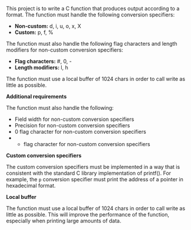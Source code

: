 This project is to write a C function that produces output according to a format. The function must handle the following conversion specifiers:

* **Non-custom:** d, i, u, o, x, X
* **Custom:** p, f, %

The function must also handle the following flag characters and length modifiers for non-custom conversion specifiers:

* **Flag characters:** #, 0, -
* **Length modifiers:** l, h

The function must use a local buffer of 1024 chars in order to call write as little as possible.

**Additional requirements**

The function must also handle the following:

* Field width for non-custom conversion specifiers
* Precision for non-custom conversion specifiers
* 0 flag character for non-custom conversion specifiers
* - flag character for non-custom conversion specifiers

**Custom conversion specifiers**

The custom conversion specifiers must be implemented in a way that is consistent with the standard C library implementation of printf(). For example, the `p` conversion specifier must print the address of a pointer in hexadecimal format.

**Local buffer**

The function must use a local buffer of 1024 chars in order to call write as little as possible. This will improve the performance of the function, especially when printing large amounts of data.
